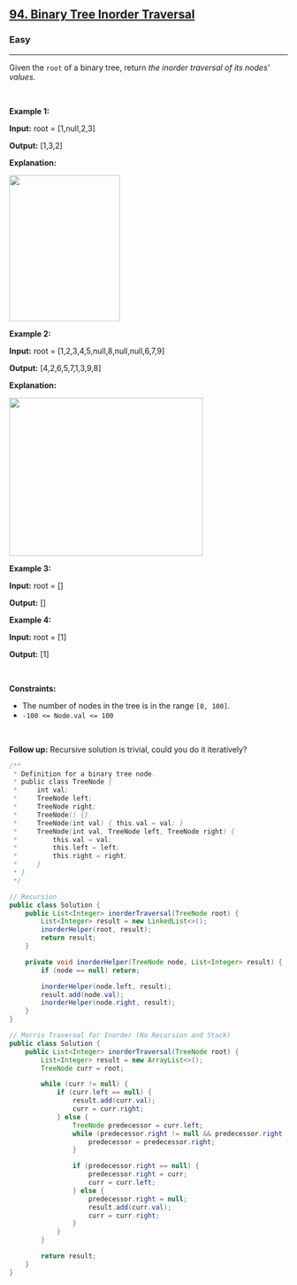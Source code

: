 <h2><a href="https://leetcode.com/problems/binary-tree-inorder-traversal">94. Binary Tree Inorder Traversal</a></h2><h3>Easy</h3><hr><p>Given the <code>root</code> of a binary tree, return <em>the inorder traversal of its nodes&#39; values</em>.</p>

<p>&nbsp;</p>
<p><strong class="example">Example 1:</strong></p>

<div class="example-block">
<p><strong>Input:</strong> <span class="example-io">root = [1,null,2,3]</span></p>

<p><strong>Output:</strong> <span class="example-io">[1,3,2]</span></p>

<p><strong>Explanation:</strong></p>

<p><img alt="" src="https://assets.leetcode.com/uploads/2024/08/29/screenshot-2024-08-29-202743.png" style="width: 200px; height: 264px;" /></p>
</div>

<p><strong class="example">Example 2:</strong></p>

<div class="example-block">
<p><strong>Input:</strong> <span class="example-io">root = [1,2,3,4,5,null,8,null,null,6,7,9]</span></p>

<p><strong>Output:</strong> <span class="example-io">[4,2,6,5,7,1,3,9,8]</span></p>

<p><strong>Explanation:</strong></p>

<p><img alt="" src="https://assets.leetcode.com/uploads/2024/08/29/tree_2.png" style="width: 350px; height: 286px;" /></p>
</div>

<p><strong class="example">Example 3:</strong></p>

<div class="example-block">
<p><strong>Input:</strong> <span class="example-io">root = []</span></p>

<p><strong>Output:</strong> <span class="example-io">[]</span></p>
</div>

<p><strong class="example">Example 4:</strong></p>

<div class="example-block">
<p><strong>Input:</strong> <span class="example-io">root = [1]</span></p>

<p><strong>Output:</strong> <span class="example-io">[1]</span></p>
</div>

<p>&nbsp;</p>
<p><strong>Constraints:</strong></p>

<ul>
	<li>The number of nodes in the tree is in the range <code>[0, 100]</code>.</li>
	<li><code>-100 &lt;= Node.val &lt;= 100</code></li>
</ul>

<p>&nbsp;</p>
<strong>Follow up:</strong> Recursive solution is trivial, could you do it iteratively?


```Java
/**
 * Definition for a binary tree node.
 * public class TreeNode {
 *     int val;
 *     TreeNode left;
 *     TreeNode right;
 *     TreeNode() {}
 *     TreeNode(int val) { this.val = val; }
 *     TreeNode(int val, TreeNode left, TreeNode right) {
 *         this.val = val;
 *         this.left = left;
 *         this.right = right;
 *     }
 * }
 */

// Recursion
public class Solution {
    public List<Integer> inorderTraversal(TreeNode root) {
        List<Integer> result = new LinkedList<>();
        inorderHelper(root, result);
        return result;
    }

    private void inorderHelper(TreeNode node, List<Integer> result) {
        if (node == null) return;

        inorderHelper(node.left, result);
        result.add(node.val);
        inorderHelper(node.right, result);
    }
}
```

```Java
// Morris Traversal for Inorder (No Recursion and Stack)
public class Solution {
    public List<Integer> inorderTraversal(TreeNode root) {
        List<Integer> result = new ArrayList<>();
        TreeNode curr = root;

        while (curr != null) {
            if (curr.left == null) {
                result.add(curr.val);
                curr = curr.right;
            } else {
                TreeNode predecessor = curr.left;
                while (predecessor.right != null && predecessor.right != curr) {
                    predecessor = predecessor.right;
                }

                if (predecessor.right == null) {
                    predecessor.right = curr;
                    curr = curr.left;
                } else {
                    predecessor.right = null;
                    result.add(curr.val);
                    curr = curr.right;
                }
            }
        }

        return result;
    }
}
```
